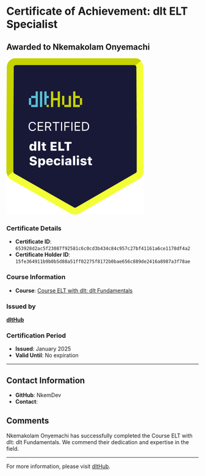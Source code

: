 
# Certificate of Achievement: dlt ELT Specialist

## Awarded to **Nkemakolam Onyemachi**

![Course Image](../badges/dlt_ELT_specialist.png)

### Certificate Details
- **Certificate ID**: `653928d2ac5f23087f92581c6c0cd3b434c84c957c27bf41161a6ce1178df4a2`
- **Certificate Holder ID**: `15fe364911b9b0b5d88a51ff02275f8172b0bae656c889de2416a8987a3f78ae`

### Course Information
- **Course**: [Course ELT with dlt: dlt Fundamentals](https://github.com/dlt-hub/dlthub-education/tree/main/courses/dlt_fundamentals_dec_2024)

### Issued by
[**dltHub**](https://dlthub.com/) 

### Certification Period
- **Issued**: January 2025
- **Valid Until**: No expiration

---

## Contact Information
- **GitHub**: NkemDev
- **Contact**: 

## Comments
Nkemakolam Onyemachi has successfully completed the Course ELT with dlt: dlt Fundamentals. We commend their dedication and expertise in the field.

---

For more information, please visit [dltHub](https://dlthub.com/).
    